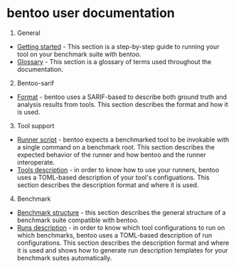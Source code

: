 # bentoo user documentation

1. General
  - [Getting started](general/getting_started.md) -
    This section is a step-by-step guide to running your tool on your benchmark suite with bentoo.
  - [Glossary](general/glossary.md) -
    This section is a glossary of terms used throughout the documentation.

2. Bentoo-sarif
  - [Format](bentoo-sarif/format.md) -
    bentoo uses a SARIF-based to describe both ground truth and analysis results from tools.
    This section describes the format and how it is used.

3. Tool support
  - [Runner script](tool/runner_script.md) -
    bentoo expects a benchmarked tool to be invokable with a single command on a benchmark root.
    This section describes the expected behavior of the runner and how bentoo and the runner interoperate.
  - [Tools description](tool/tools_description.md) - in order to know how to use your runners, bentoo uses a
    TOML-based description of your tool's configuations. This section describes the description format and
    where it is used.

4. Benchmark
  - [Benchmark structure](benchmark/structure.md) -
    this section describes the general structure of a benchmark suite compatible with bentoo.
  - [Runs description](benchmark/runs_description.md) - in order to know which tool configurations to run on
    which benchmarks, bentoo uses a TOML-based description of run configurations. This section describes the
    description format and where it is used and shows how to generate run description templates for your
    benchmark suites automatically.


